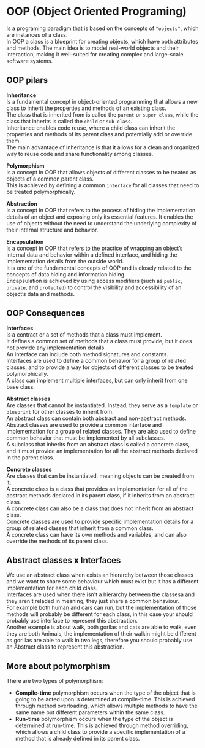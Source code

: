 # OOP (Object Oriented Programing)

Is a programing paradigm that is based on the concepts of `"objects"`, 
which are instances of a class.  
In OOP a class is a blueprint for creating objects, which have both 
attributes and methods. The main idea is to model real-world objects and 
their interaction, making it well-suited for creating complex and 
large-scale software systems.  

## OOP pilars
**Inheritance**  
Is a fundamental concept in object-oriented programming that allows a new 
class to inherit the properties and methods of an existing class.  
The class that is inherited from is called the `parent` or `super class`, 
while the class that inherits is called the `child` or `sub class`.  
Inheritance enables code reuse, where a child class can inherit the 
properties and methods of its parent class and potentially add or override
them.  
The main advantage of inheritance is that it allows for a clean and 
organized way to reuse code and share functionality among classes.  
  
**Polymorphism**  
Is a concept in OOP that allows objects of different classes to be treated
as objects of a common parent class.  
This is achieved by defining a common `interface` for all classes that need 
to be treated polymorphically.  
  
**Abstraction**  
Is a concept in OOP that refers to the process of hiding the implementation
details of an object and exposing only its essential features. It enables 
the use of objects without the need to understand the underlying complexity
of their internal structure and behavior.  
  
**Encapsulation**  
Is a concept in OOP that refers to the practice of wrapping an object’s 
internal data and behavior within a defined interface, and hiding the 
implementation details from the outside world.  
It is one of the fundamental concepts of OOP and is closely related to the
concepts of data hiding and information hiding.  
Encapsulation is achieved by using access modifiers (such as `public`, 
`private`, and `protected`) to control the visibility and accessibility of
an object’s data and methods.  
  
## OOP Consequences
**Interfaces**  
Is a contract or a set of methods that a class must implement.  
It defines a common set of methods that a class must provide, but it does 
not provide any implementation details.  
An interface can include both method signatures and constants.  
Interfaces are used to define a common behavior for a group of related 
classes, and to provide a way for objects of different classes to be 
treated polymorphically.  
A class can implement multiple interfaces, but can only inherit from one 
base class.  

**Abstract classes**  
Are classes that cannot be instantiated. Instead, they serve as a 
`template` or `blueprint` for other classes to inherit from.  
An abstract class can contain both abstract and non-abstract methods.  
Abstract classes are used to provide a common interface and implementation
for a group of related classes. They are also used to define common 
behavior that must be implemented by all subclasses.  
A subclass that inherits from an abstract class is called a concrete class,
and it must provide an implementation for all the abstract methods declared
in the parent class.  

**Concrete classes**  
Are classes that can be instantiated, meaning objects can be created from 
it.  
A concrete class is a class that provides an implementation for all of the
abstract methods declared in its parent class, if it inherits from an 
abstract class.  
A concrete class can also be a class that does not inherit from an abstract
class.  
Concrete classes are used to provide specific implementation details for a
group of related classes that inherit from a common class.  
A concrete class can have its own methods and variables, and can also 
override the methods of its parent class.  

## Abstract classes x Interfaces
We use an abstract class when exists an hierarchy between those classes and
we want to share some behaviour which must exist but it has a different 
implementation for each child class.  
Interfaces are used when there isn't a hierarchy between the classesa and 
they aren't reladed in meaning, they just share a common behaviour.  
For example both human and cars can run, but the implementation of those 
methods will probably be different for each class, in this case your should
probably use interface to represent this abstraction.  
Another example is about walk, both gorllas and cats are able to walk, even
they are both Animals, the implementation of their walkin might be 
different as gorillas are able to walk in two legs, therefore you should 
probably use an Abstract class to represent this abstraction.  
  
## More about polymorphism
There are two types of polymorphism:
 - **Compile-time** polymorphism occurs when the type of the object that is
   going to be acted upon is determined at compile-time. This is achieved 
   through method overloading, which allows multiple methods to have the 
   same name but different parameters within the same class.
 - **Run-time** polymorphism occurs when the type of the object is 
   determined at run-time. This is achieved through method overriding, 
   which allows a child class to provide a specific implementation of a 
   method that is already defined in its parent class.
